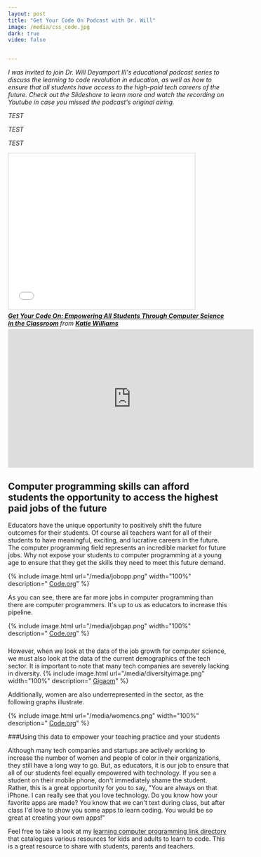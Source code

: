 ```yaml
---
layout: post
title: "Get Your Code On Podcast with Dr. Will"
image: /media/css_code.jpg
dark: true
video: false


---
```


<em> I was invited to join Dr. Will Deyamport III's educational podcast series to discuss the learning to code revolution in education, as well as how to ensure that all students have access to the high-paid tech careers of the future. Check out the Slideshare to learn more and watch the recording on Youtube in case you missed the podcast's original airing.

TEST

TEST

TEST


<iframe src="//www.slideshare.net/slideshow/embed_code/45548917" width="425" height="355" frameborder="0" marginwidth="0" marginheight="0" scrolling="no" style="border:1px solid #CCC; border-width:1px; margin-bottom:5px; max-width: 100%;" allowfullscreen> </iframe> <div style="margin-bottom:5px"> <strong> <a href="//www.slideshare.net/KatieWilliams17/get-your-code-on-empowering-all-students-through-computer-science-in-the-classroom" title="Get Your Code On: Empowering All Students Through Computer Science in the Classroom" target="_blank">Get Your Code On: Empowering All Students Through Computer Science in the Classroom</a> </strong> from <strong><a href="//www.slideshare.net/KatieWilliams17" target="_blank">Katie Williams</a></strong> </div>


<iframe width="560" height="315" src="https://www.youtube.com/embed/5Ltky5wDK_s" frameborder="0" allowfullscreen></iframe>

</em>


## Computer programming skills can afford students the opportunity to access the highest paid jobs of the future

Educators have the unique opportunity to positively shift the future outcomes for their students. Of course all teachers want for all of their students to have meaningful, exciting, and lucrative careers in the future. The computer programming field represents an incredible market for future jobs. Why not expose your students to computer programming at a young age to ensure that they get the skills they need to meet this future demand.

{% include image.html url="/media/jobopp.png" width="100%" description=" <a href='http://code.org/'>Code.org</a>" %}

As you can see, there are far more jobs in computer programming than there are computer programmers. It's up to us as educators to increase this pipeline.

{% include image.html url="/media/jobgap.png" width="100%" description=" <a href='http://code.org/'>Code.org</a>" %}

###

However, when we look at the data of the job growth for computer science, we must also look at the data of the current demographics of the tech sector. It is important to note that many tech companies are severely lacking in diversity.
{% include image.html url="/media/diversityimage.png" width="100%" description=" <a href='https://gigaom.com/2014/08/21/eight-charts-that-put-tech-companies-diversity-stats-into-perspective/'>Gigaom</a>" %}

Additionally, women are also underrepresented in the sector, as the following graphs illustrate.

{% include image.html url="/media/womencs.png" width="100%" description=" <a href='http://www.code.org'>Code.org</a>" %}


###Using this data to empower your teaching practice and your students

Although many tech companies and startups are actively working to increase the number of women and people of color in their organizations, they still have a long way to go. But, as educators, it is our job to ensure that all of our students feel equally empowered with technology. If you see a student on their mobile phone, don't immediately shame the student. Rather, this is a great opportunity for you to say, "You are always on that iPhone. I can really see that you love technology. Do you know how your favorite apps are made? You know that we can't text during class, but after class I'd love to show you some apps to learn coding. You would be so great at creating your own apps!"

Feel free to take a look at my <a href="http://learn-computer-programming.zeef.com">learning computer programming link directory</a> that catalogues various resources for kids and adults to learn to code. This is a great resource to share with students, parents and teachers.
